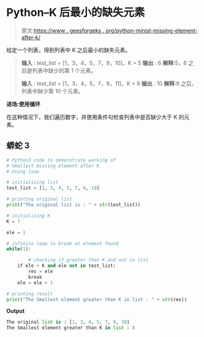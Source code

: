 # Python–K 后最小的缺失元素

> 原文:[https://www . geesforgeks . org/python-minist-missing-element-after-k/](https://www.geeksforgeeks.org/python-smallest-missing-element-after-k/)

给定一个列表，得到列表中 K 之后最小的缺失元素。

> **输入** : test_list = [1，3，4，5，7，9，10]，K = 5
> **输出** : 6
> **解释**:5，6 之后是列表中缺少的第 1 个元素。
> 
> **输入** : test_list = [1，3，4，5，7，9，11]，K = 9
> **输出** : 10
> **解释**:9 之后，列表中缺少第 10 个元素。

**进场:使用循环**

在这种情况下，我们遍历数字，并使用条件句检查列表中是否缺少大于 K 的元素。

## 蟒蛇 3

```py
# Python3 code to demonstrate working of
# Smallest missing element after K
# Using loop

# initializing list
test_list = [1, 3, 4, 5, 7, 9, 10]

# printing original list
print("The original list is : " + str(test_list))

# initializing K
K = 7

ele = 1

# infinite loop to break at element found
while(1):

        # checking if greater than K and not in list
    if ele > K and ele not in test_list:
        res = ele
        break
    ele = ele + 1

# printing result
print("The Smallest element greater than K in list : " + str(res))
```

**Output**

```py
The original list is : [1, 3, 4, 5, 7, 9, 10]
The Smallest element greater than K in list : 8

```